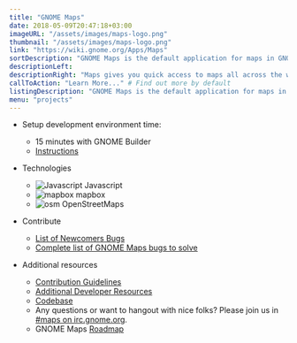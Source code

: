 ```yaml
---
title: "GNOME Maps"
date: 2018-05-09T20:47:18+03:00
imageURL: "/assets/images/maps-logo.png"
thumbnail: "/assets/images/maps-logo.png"
link: "https://wiki.gnome.org/Apps/Maps"
sortDescription: "GNOME Maps is the default application for maps in GNOME which serves millions of people worldwide. It's simple and written in Javascript using the collaborative OpenStreetMap database."
descriptionLeft:
descriptionRight: "Maps gives you quick access to maps all across the world. We use the collaborative OpenStreetMap database, enabling our users to make smaller changes to places and points-of-interests. The map tiles are provided to us by mapbox."
callToAction: "Learn More..." # Find out more by default
listingDescription: "GNOME Maps is the default application for maps in GNOME which serves millions of people worldwide." # The description of the project for the project listing, if no description is provided the content of the sortDescription will be used
menu: "projects"
---
```


* Setup development environment time:

  - 15 minutes with GNOME Builder
  - [Instructions](https://wiki.gnome.org/Newcomers/BuildGnome)

* Technologies

  - ![Javascript](/assets/images/js.jpg) Javascript
  - ![mapbox](/assets/images/mapbox-logo.jpg) mapbox
  - ![osm](/assets/images/osm-logo.jpg) OpenStreetMaps

* Contribute

  - [List of Newcomers Bugs](https://bugzilla.gnome.org/buglist.cgi?product=gnome-maps&bug_status=UNCONFIRMED&bug_status=NEW&bug_status=ASSIGNED&bug_status=REOPENED&keywords=newcomers&resolution=---&columnlist=component%2Cchangeddate%2Cbug_severity%2Cpriority%2Cshort_desc&order=changeddate%20DESC%2Ccomponent&list_id=64327)
  - [Complete list of GNOME Maps bugs to solve](https://bugzilla.gnome.org/buglist.cgi?quicksearch=product%3A%22gnome-maps%22%20&list_id=88924)

* Additional resources

  - [Contribution Guidelines](https://gitlab.gnome.org/GNOME/gnome-todo/blob/master/doc/CONTRIBUTING.md)
  - [Additional Developer Resources](https://wiki.gnome.org/Apps/Maps/Resources)
  - [Codebase](https://git.gnome.org/)
  - Any questions or want to hangout with nice folks? Please join us in [#maps on irc.gnome.org](irc://irc.gnome.org/%23polari).
  - GNOME Maps [Roadmap](https://wiki.gnome.org/Apps/Maps/Roadmap)
